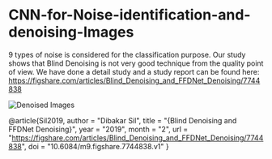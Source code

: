 # CNN-for-Noise-identification-and-denoising-Images

9 types of noise is considered for the classification purpose. Our study shows that Blind Denoising is not very good technique from the quality point of view. We have done a detail study and a study report can be found here: https://figshare.com/articles/Blind_Denoising_and_FFDNet_Denoising/7744838

![Denoised Images](http://ieee-dataport.org/1335)


@article{Sil2019,
author = "Dibakar Sil",
title = "{Blind Denoising and FFDNet Denoising}",
year = "2019",
month = "2",
url = "https://figshare.com/articles/Blind_Denoising_and_FFDNet_Denoising/7744838",
doi = "10.6084/m9.figshare.7744838.v1"
}
